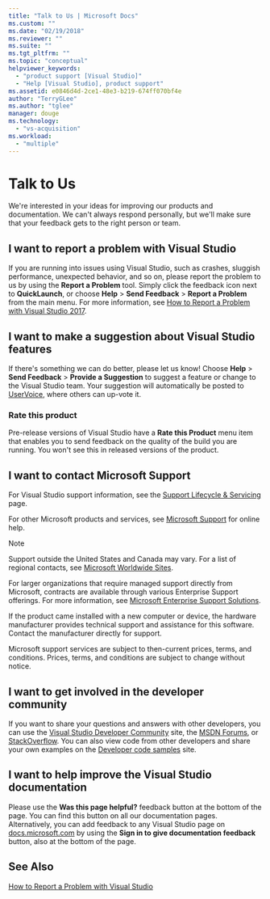 ```yaml
---
title: "Talk to Us | Microsoft Docs"
ms.custom: ""
ms.date: "02/19/2018"
ms.reviewer: ""
ms.suite: ""
ms.tgt_pltfrm: ""
ms.topic: "conceptual"
helpviewer_keywords:
  - "product support [Visual Studio]"
  - "Help [Visual Studio], product support"
ms.assetid: e0846d4d-2ce1-48e3-b219-674ff070bf4e
author: "TerryGLee"
ms.author: "tglee"
manager: douge
ms.technology:
  - "vs-acquisition"
ms.workload:
  - "multiple"
---
```

# Talk to Us
We're interested in your ideas for improving our products and documentation. We can't always respond personally, but we'll make sure that your feedback gets to the right person or team.  

## I want to report a problem with Visual Studio
If you are running into issues using Visual Studio, such as crashes, sluggish performance, unexpected behavior, and so on, please report the problem to us by using the **Report a Problem** tool. Simply click the feedback icon next to **QuickLaunch**, or choose **Help** > **Send Feedback** > **Report a Problem** from the main menu. For more information, see [How to Report a Problem with Visual Studio 2017](how-to-report-a-problem-with-visual-studio-2017.md).

## I want to make a suggestion about Visual Studio features
If there's something we can do better, please let us know! Choose **Help** > **Send Feedback** > **Provide a Suggestion** to suggest a feature or change to the Visual Studio team. Your suggestion will automatically be posted to [UserVoice](https://visualstudio.uservoice.com), where others can up-vote it.

### Rate this product
Pre-release versions of Visual Studio have a **Rate this Product** menu item that enables you to send feedback on the quality of the build you are running. You won't see this in released versions of the product.

## I want to contact Microsoft Support
For Visual Studio support information, see the [Support Lifecycle & Servicing](https://docs.microsoft.com/visualstudio/productinfo/vs-servicing-vs) page.

For other Microsoft products and services, see [Microsoft Support](http://go.microsoft.com/fwlink/?LinkID=99019) for online help.

> [!NOTE]
> Support outside the United States and Canada may vary. For a list of regional contacts, see [Microsoft Worldwide Sites](http://www.microsoft.com/worldwide/).

For larger organizations that require managed support directly from Microsoft, contracts are available through various Enterprise Support offerings. For more information, see [Microsoft Enterprise Support Solutions](http://go.microsoft.com/fwlink/?LinkId=258223).

If the product came installed with a new computer or device, the hardware manufacturer provides technical support and assistance for this software. Contact the manufacturer directly for support.

Microsoft support services are subject to then-current prices, terms, and conditions. Prices, terms, and conditions are subject to change without notice.

## I want to get involved in the developer community
If you want to share your questions and answers with other developers, you can use the [Visual Studio Developer Community](https://developercommunity.visualstudio.com/index.html) site, the [MSDN Forums](http://social.msdn.microsoft.com/Forums/home), or [StackOverflow](http://stackoverflow.com/). You can also view code from other developers and share your own examples on the [Developer code samples](http://code.msdn.microsoft.com/) site.

## I want to help improve the Visual Studio documentation
Please use the **Was this page helpful?** feedback button at the bottom of the page. You can find this button on all our documentation pages. Alternatively, you can add feedback to any Visual Studio page on [docs.microsoft.com](https://docs.microsoft.com/visualstudio/) by using the **Sign in to give documentation feedback** button, also at the bottom of the page.

## See Also
 [How to Report a Problem with Visual Studio](how-to-report-a-problem-with-visual-studio-2017.md)
